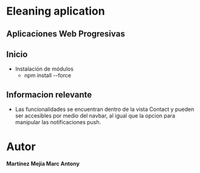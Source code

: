# Eleaning aplication
## Aplicaciones Web Progresivas
## Inicio
- Instalación de módulos
  - npm install --force


## Informacion relevante
-   Las funcionalidades se encuentran dentro de la vista Contact y pueden ser accesibles por medio del navbar, al igual que la opcion para manipular las notificaciones push.

# Autor

**Martínez Mejía Marc Antony**
